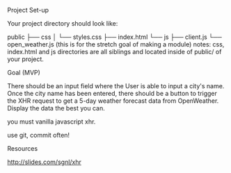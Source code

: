 Project Set-up

Your project directory should look like:

public
├── css
│  └── styles.css
├── index.html
└── js
    ├── client.js
    └── open_weather.js (this is for the stretch goal of making a module)
notes: css, index.html and js directories are all siblings and located inside of public/ of your project.

Goal (MVP)

There should be an input field where the User is able to input a city's name. Once the city name has been entered, there should be a button to trigger the XHR request to get a 5-day weather forecast data from OpenWeather. Display the data the best you can.

you must vanilla javascript xhr.

use git, commit often!

Resources

http://slides.com/sgnl/xhr
